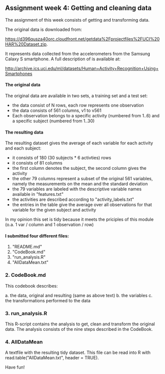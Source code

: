 ## Assignment week 4: Getting and cleaning data

The assignment of this week consists of getting and transforming data. 

The original data is downloaded from:

https://d396qusza40orc.cloudfront.net/getdata%2Fprojectfiles%2FUCI%20HAR%20Dataset.zip.

It represents data collected from the accelerometers from the Samsung Calaxy S smartphone. A full description of is available at:

http://archive.ics.uci.edu/ml/datasets/Human+Activity+Recognition+Using+Smartphones


#### The original data
The original data are available in two sets, a training set and a test set:

* the data consist of N rows, each row represents one observation
* the data consists of 561 columns, v1 to v561
* Each observation belongs to a specific activity (numbered from 1..6) and a specific subject (numbered from 1..30)


#### The resulting data
The resulting dataset gives the average of each variable for each activity and each subject:

* it consists of 180 (30 subjects * 6 activties) rows
* it consists of 81 columns
* the first column denotes the subject, the second column gives the activity
* the other 79 columns represent a subset of the original 561 variables, namely the measurements on the mean and the standard deviation
* the 79 variables are labeled with the descriptive variable names available in "features.txt"
* the activities are described according to "activity_labels.txt"
* the entries in the table give the average over all observations for that variable for the given subject and activity


In my opinion this set is tidy because it meets the priciples of this module (o.a. 1 var / column and 1 observation / row)


#### I submitted four different files:

1. "README.md"
2. "CodeBook.md"
3. "run_analysis.R"
4. "AllDataMean.txt"

### 2. CodeBook.md
This codebook describes:

a. the data, original and resulting (same as above text)
b. the variables
c. the transformations performed to the data


### 3. run_analysis.R
This R-script contains the analysis to get, clean and transform the original data. The analysis consists of the nine steps described in the CodeBook.

### 4. AllDataMean
A textfile with the resulting tidy dataset. This file can be read into R with read.table("AllDataMean.txt", header = TRUE).

Have fun!